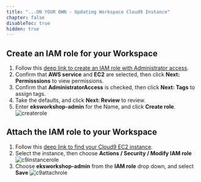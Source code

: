 ```yaml
---
title: "...ON YOUR OWN - Updating Workspace Cloud9 Instance"
chapter: false
disableToc: true
hidden: true
---
```


## Create an IAM role for your Workspace

1. Follow this [deep link to create an IAM role with Administrator access](https://console.aws.amazon.com/iam/home#/roles$new?step=review&commonUseCase=EC2%2BEC2&selectedUseCase=EC2&policies=arn:aws:iam::aws:policy%2FAdministratorAccess).
1. Confirm that **AWS service** and **EC2** are selected, then click **Next: Permisssions** to view permissions.
1. Confirm that **AdministratorAccess** is checked, then click **Next: Tags** to assign tags.
1. Take the defaults, and click **Next: Review** to review.
1. Enter **eksworkshop-admin** for the Name, and click **Create role**.
![createrole](/images/using_ec2_spot_instances_with_eks/prerequisites/createrole.png)

## Attach the IAM role to your Workspace

1. Follow this [deep link to find your Cloud9 EC2 instance](https://console.aws.amazon.com/ec2/v2/home?#Instances:tag:Name=aws-cloud9-eksworkshop;sort=desc:launchTime).
1. Select the instance, then choose **Actions / Security / Modify IAM role**
![c9instancerole](/images/using_ec2_spot_instances_with_eks/prerequisites/c9instancerole.png)
1. Choose **eksworkshop-admin** from the **IAM role** drop down, and select **Save**
![c9attachrole](/images/using_ec2_spot_instances_with_eks/prerequisites/c9attachrole.png)